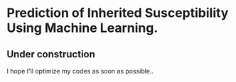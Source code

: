 # Prediction of Inherited Susceptibility Using Machine Learning.

## Under construction

I hope I'll optimize my codes as soon as possible..
